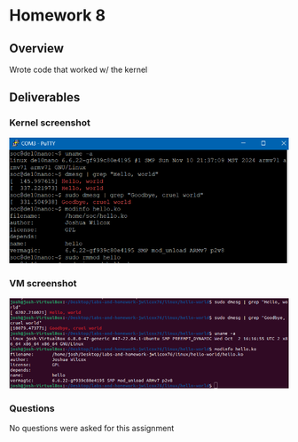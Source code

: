 
# Homework 8 #

## Overview ##

Wrote code that worked w/ the kernel

## Deliverables ##

### Kernel screenshot ###

![Kernel screenshot](assets/puttyKernel.png)

### VM screenshot ###

![VM screenshot](assets/vmKernel.png)

### Questions ###

No questions were asked for this assignment


